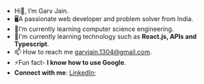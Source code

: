 - Hi👋, I’m Garv Jain.
- 🖥️A passionate web developer and problem solver from India.
- 📘I’m currently learning computer science engineering.
- 🔭I'm currently learning technology such as **React.js, APIs and Typescript**.
- 📫 How to reach me garvjain.1304@gmail.com.
- ⚡Fun fact- **I know how to use Google**.
- **Connect with me**: [LinkedIn](https://www.linkedin.com/in/garv-jain-18py/);
        

<!---
Jaingrv18/Jaingrv18 is a ✨ special ✨ repository because its `README.md` (this file) appears on your GitHub profile.
You can click the Preview link to take a look at your changes.
--->
